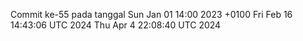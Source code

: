 Commit ke-55 pada tanggal Sun Jan 01 14:00 2023 +0100
Fri Feb 16 14:43:06 UTC 2024
Thu Apr  4 22:08:40 UTC 2024
